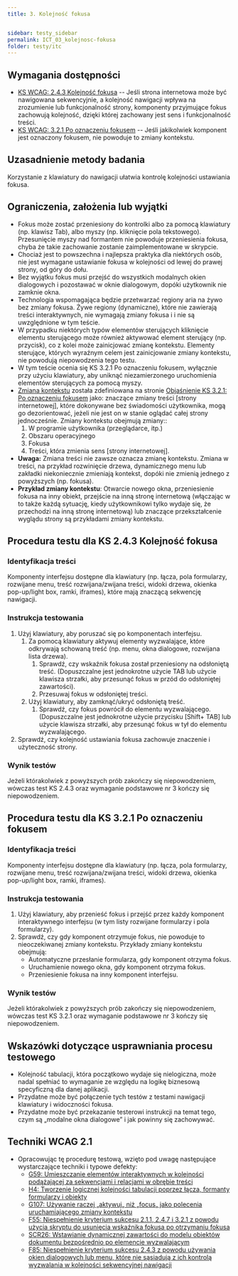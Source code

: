 ```yaml
---
title: 3. Kolejność fokusa


sidebar: testy_sidebar
permalink: ICT_03_kolejnosc-fokusa
folder: testy/itc
---
```


## Wymagania dostępności
-   [KS WCAG: 2.4.3 Kolejność fokusa](https://wcag.lepszyweb.pl/#focus-order) -- Jeśli strona internetowa może być nawigowana sekwencyjnie, a kolejność nawigacji wpływa na zrozumienie lub funkcjonalność strony, komponenty przyjmujące fokus zachowują kolejność, dzięki której zachowany jest sens i funkcjonalność treści.
-   [KS WCAG: 3.2.1 Po oznaczeniu fokusem](https://wcag.lepszyweb.pl/#on-focus) -- Jeśli jakikolwiek komponent jest oznaczony fokusem, nie powoduje to zmiany kontekstu.

## Uzasadnienie metody badania
Korzystanie z klawiatury do nawigacji ułatwia kontrolę kolejności ustawiania fokusa.

## Ograniczenia, założenia lub wyjątki
-   Fokus może zostać przeniesiony do kontrolki albo za pomocą klawiatury (np. klawisz Tab), albo myszy (np. kliknięcie pola tekstowego). Przesunięcie myszy nad formantem nie powoduje przeniesienia fokusa, chyba że takie zachowanie zostanie zaimplementowane w skrypcie.
-   Chociaż jest to powszechna i najlepsza praktyka dla niektórych osób, nie jest wymagane ustawianie fokusa w kolejności od lewej do prawej strony, od góry do dołu.
-   Bez wyjątku fokus musi przejść do wszystkich modalnych okien dialogowych i pozostawać w oknie dialogowym, dopóki użytkownik nie zamknie okna.
-   Technologia wspomagająca będzie przetwarzać regiony aria na żywo bez zmiany fokusa. Żywe regiony (dynamiczne), które nie zawierają treści interaktywnych, nie wymagają zmiany fokusa i i nie są uwzględnione w tym teście.
-   W przypadku niektórych typów elementów sterujących kliknięcie elementu sterującego może również aktywować element sterujący (np. przycisk), co z kolei może zainicjować zmianę kontekstu. Elementy sterujące, których wyraźnym celem jest zainicjowanie zmiany kontekstu, nie powodują niepowodzenia tego testu.
-   W tym teście ocenia się KS 3.2.1 Po oznaczeniu fokusem, wyłącznie przy użyciu klawiatury, aby uniknąć niezamierzonego uruchomienia elementów sterujących za pomocą myszy.
-   [Zmiana kontekstu](https://www.w3.org/TR/UNDERSTANDING-WCAG20/consistent-behavior-receive-focus.html#context-changedef) została zdefiniowana na stronie [Objaśnienie KS 3.2.1: Po oznaczeniu fokusem](https://www.w3.org/TR/UNDERSTANDING-WCAG20/consistent-behavior-receive-focus.html) jako: znaczące zmiany treści \[strony internetowej\], które dokonywane bez świadomości użytkownika, mogą go dezorientować, jeżeli nie jest on w stanie oglądać całej strony jednocześnie. Zmiany kontekstu obejmują zmiany::
    1.  W programie użytkownika (przeglądarce, itp.)
    2.  Obszaru operacyjnego
    3.  Fokusa
    4.  Treści, która zmienia sens \[strony internetowej\].
-   **Uwaga:** Zmiana treści nie zawsze oznacza zmianę kontekstu. Zmiana w treści, na przykład rozwinięcie drzewa, dynamicznego menu lub zakładki niekoniecznie zmieniają kontekst, dopóki nie zmienią jednego z powyższych (np. fokusa).
-   **Przykład zmiany kontekstu**: Otwarcie nowego okna, przeniesienie fokusa na inny obiekt, przejście na inną stronę internetową (włączając w to także każdą sytuację, kiedy użytkownikowi tylko wydaje się, że przechodzi na inną stronę internetową) lub znaczące przekształcenie wyglądu strony są przykładami zmiany kontekstu.

## Procedura testu dla KS 2.4.3 Kolejność fokusa

### Identyfikacja treści
Komponenty interfejsu dostępne dla klawiatury (np. łącza, pola formularzy, rozwijane menu, treść rozwijana/zwijana treści, widoki drzewa, okienka pop-up/light box, ramki, iframes), które mają znaczącą sekwencję nawigacji.

### Instrukcja testowania
1.  Użyj klawiatury, aby poruszać się po komponentach interfejsu.
    1.  Za pomocą klawiatury aktywuj elementy wyzwalające, które odkrywają schowaną treść (np. menu, okna dialogowe, rozwijana lista drzewa).
        1.  Sprawdź, czy wskaźnik fokusa został przeniesiony na odsłoniętą treść. (Dopuszczalne jest jednokrotne użycie TAB lub użycie klawisza strzałki, aby przesunąć fokus w przód do odsłoniętej zawartości).
        2.  Przesuwaj fokus w odsłoniętej treści.
    2.  Użyj klawiatury, aby zamknąć/ukryć odsłoniętą treść.
        1.  Sprawdź, czy fokus powrócił do elementu wyzwalającego. (Dopuszczalne jest jednokrotne użycie przycisku [Shift+ TAB\] lub użycie klawisza strzałki, aby przesunąć fokus w tył do elementu wyzwalającego.
2.  Sprawdź, czy kolejność ustawiania fokusa zachowuje znaczenie i użyteczność strony.

### Wynik testów
Jeżeli którakolwiek z powyższych prób zakończy się niepowodzeniem, wówczas test KS 2.4.3 oraz wymaganie podstawowe nr 3 kończy się niepowodzeniem.

## Procedura testu dla KS 3.2.1 Po oznaczeniu fokusem

### Identyfikacja treści
Komponenty interfejsu dostępne dla klawiatury (np. łącza, pola formularzy, rozwijane menu, treść rozwijana/zwijana treści, widoki drzewa, okienka pop-up/light box, ramki, iframes).

### Instrukcja testowania
1.  Użyj klawiatury, aby przenieść fokus i przejść przez każdy komponent interaktywnego interfejsu (w tym listy rozwijane formularzy i pola formularzy).
2.  Sprawdź, czy gdy komponent otrzymuje fokus, nie powoduje to nieoczekiwanej zmiany kontekstu. Przykłady zmiany kontekstu obejmują:
    -   Automatyczne przesłanie formularza, gdy komponent otrzyma fokus.
    -   Uruchamienie nowego okna, gdy komponent otrzyma fokus.
    -   Przeniesienie fokusa na inny komponent interfejsu.

### Wynik testów
Jeżeli którakolwiek z powyższych prób zakończy się niepowodzeniem, wówczas test KS 3.2.1 oraz wymaganie podstawowe nr 3 kończy się niepowodzeniem.

##  Wskazówki dotyczące usprawniania procesu testowego
-   Kolejność tabulacji, która początkowo wydaje się nielogiczna, może nadal spełniać to wymaganie ze względu na logikę biznesową specyficzną dla danej aplikacji.
-   Przydatne może być połączenie tych testów z testami nawigacji klawiatury i widoczności fokusa.
-   Przydatne może być przekazanie testerowi instrukcji na temat tego, czym są „modalne okna dialogowe” i jak powinny się zachowywać.

## Techniki WCAG 2.1
-   Opracowując tę procedurę testową, wzięto pod uwagę następujące wystarczające techniki i typowe defekty:
    -   [G59: Umieszczanie elementów interaktywnych w kolejności podążającej za sekwencjami i relacjami w obrębie treści](http://www.w3.org/TR/WCAG20-TECHS/G59.html)
    -   [H4: Tworzenie logicznej kolejności tabulacji poprzez łącza, formanty formularzy i obiekty](http://www.w3.org/TR/WCAG20-TECHS/H4.html)
    -   [G107: Używanie raczej &bdquo;aktywuj&bdquo; niż &bdquo;focus&bdquo; jako polecenia uruchamiającego zmiany kontekstu](http://www.w3.org/TR/2016/NOTE-WCAG20-TECHS-20161007/G107)
    -   [F55: Niespełnienie kryterium sukcesu 2.1.1, 2.4.7 i 3.2.1 z powodu użycia skryptu do usunięcia wskaźnika fokusa po otrzymaniu fokusa](http://www.w3.org/TR/2016/NOTE-WCAG20-TECHS-20161007/F55)
    -   [SCR26: Wstawianie dynamicznej zawartości do modelu obiektów dokumentu bezpośrednio po elemencie wyzwalającym](https://www.w3.org/TR/WCAG20-TECHS/SCR26.html)
    -   [F85: Niespełnienie kryterium sukcesu 2.4.3 z powodu używania okien dialogowych lub menu, które nie sąsiadują z ich kontrolą wyzwalania w kolejności sekwencyjnej nawigacji](https://www.w3.org/TR/WCAG20-TECHS/F85.html)


